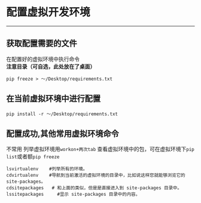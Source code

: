 # 配置虚拟开发环境

---

## 获取配置需要的文件

在配置好的虚拟环境中执行命令  
**注意目录（可自选，此处放在了桌面）**

```
pip freeze > ～/Desktop/requirements.txt
```

## 在当前虚拟环境中进行配置

```
pip install -r ～/Desktop/requirements.txt
```

## 配置成功,其他常用虚拟环境命令
不常用
列举虚拟环境用`workon+两次tab`
查看虚拟环境中的包，可在虚拟环境下`pip list`或者额`pip freeze`
```
lsvirtualenv    #列举所有的环境。
cdvirtualenv    #导航到当前激活的虚拟环境的目录中，比如说这样您就能够浏览它的 site-packages。
cdsitepackages   # 和上面的类似，但是是直接进入到 site-packages 目录中。
lssitepackages     #显示 site-packages 目录中的内容。
```




